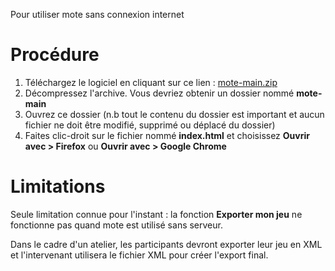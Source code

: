Pour utiliser mote sans connexion internet

# Procédure

1. Téléchargez le logiciel en cliquant sur ce lien : [mote-main.zip](https://github.com/LeonLenclos/mote/archive/refs/heads/main.zip)
2. Décompressez l'archive. Vous devriez obtenir un dossier nommé **mote-main**
3. Ouvrez ce dossier (n.b tout le contenu du dossier est important et aucun fichier ne doit être modifié, supprimé ou déplacé du dossier)
4. Faites clic-droit sur le fichier nommé **index.html** et choisissez **Ouvrir avec > Firefox** ou **Ouvrir avec > Google Chrome**

# Limitations

Seule limitation connue pour l'instant : la fonction **Exporter mon jeu** ne fonctionne pas quand mote est utilisé sans serveur.

Dans le cadre d'un atelier, les participants devront exporter leur jeu en XML et l'intervenant utilisera le fichier XML pour créer l'export final.
